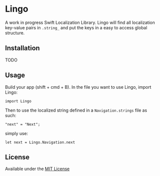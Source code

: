 # Lingo
A work in progress Swift Localization Library. Lingo will find all localization key-value pairs in `.string_` and put the keys in a easy to access global structure.

## Installation
TODO

## Usage
Build your app (shift + cmd + B). In the file you want to use Lingo, import Lingo:

```import Lingo```

Then to use the localized string defined in a `Navigation.strings` file as such:

```"next" = "Next";```

simply use:

```let next = Lingo.Navigation.next```

## License
Available under the [MIT License](https://github.com/mattDavo/Lingo/blob/master/LICENSE)
